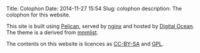 Title: Colophon
Date: 2014-11-27 15:54
Slug: colophon
description: The colophon for this website.


This site is built using [Pelican](http://getpelican.com), served by [nginx](http://nginx.org/) and hosted by [Digital Ocean](https://www.digitalocean.com/). The theme is a derived from [mnmlist](http://mathieu.agopian.info/mnmlist/theme.html).

The contents on this website is licences as [CC-BY-SA](http://creativecommons.org/licenses/by-sa/4.0/) and [GPL](http://www.gnu.org/licenses/gpl.html).